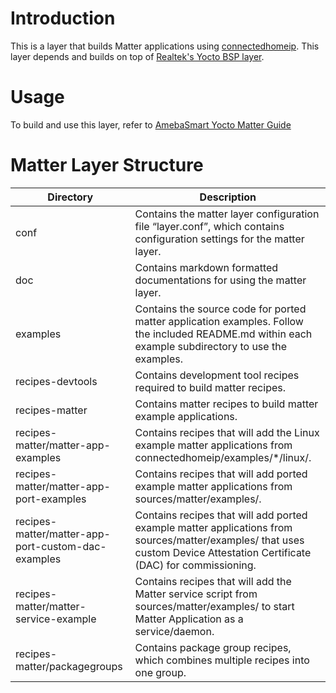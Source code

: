 # Introduction
This is a layer that builds Matter applications using [connectedhomeip](https://github.com/project-chip/connectedhomeip). 
This layer depends and builds on top of [Realtek's Yocto BSP layer](https://github.com/Ameba-AIoT/ameba-linux-manifest/tree/ameba-3.1).

# Usage
To build and use this layer, refer to [AmebaSmart Yocto Matter Guide](<doc/AmebaSmart Yocto Matter Guide.md>)

# Matter Layer Structure

| Directory                                          | Description                                                                                                                                                              |
| -------------------------------------------------- | ------------------------------------------------------------------------------------------------------------------------------------------------------------------------ |
| conf                                               | Contains the matter layer configuration file “layer.conf”, which contains configuration settings for the matter layer.                                                   |
| doc                                                | Contains markdown formatted documentations for using the matter layer.                                                                                                   |
| examples                                           | Contains the source code for ported matter application examples. Follow the included README.md within each example subdirectory to use the examples.                     |
| recipes-devtools                                   | Contains development tool recipes required to build matter recipes.                                                                                                      |
| recipes-matter                                     | Contains matter recipes to build matter example applications.                                                                                                            |
| recipes-matter/matter-app-examples                 | Contains recipes that will add the Linux example matter applications from connectedhomeip/examples/*/linux/.                                                             |
| recipes-matter/matter-app-port-examples            | Contains recipes that will add ported example matter applications from sources/matter/examples/.                                                                         |
| recipes-matter/matter-app-port-custom-dac-examples | Contains recipes that will add ported example matter applications from sources/matter/examples/ that uses custom Device Attestation Certificate (DAC) for commissioning. |
| recipes-matter/matter-service-example              | Contains recipes that will add the Matter service script from sources/matter/examples/ to start Matter Application as a service/daemon.                                  |
| recipes-matter/packagegroups                       | Contains package group recipes, which combines multiple recipes into one group.                                                                                          |


